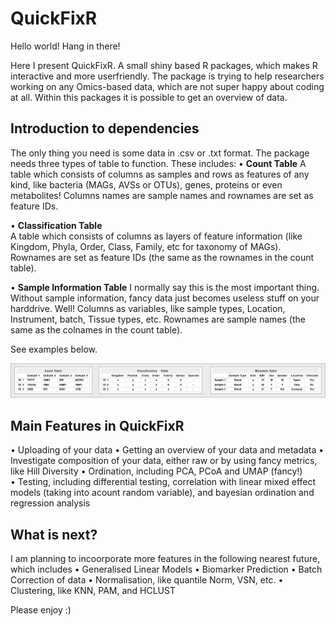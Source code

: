 # QuickFixR
Hello world! Hang in there! 

Here I present QuickFixR. A small shiny based R packages, which makes R interactive and more userfriendly. The package is trying to help researchers working on any Omics-based data, which are not super happy about coding at all. Within this packages it is possible to get an overview of data.

## Introduction to dependencies

The only thing you need is some data in .csv or .txt format. The package needs three types of table to function. 
These includes:
• **Count Table**
    A table which consists of columns as samples and rows as features of any kind, like bacteria (MAGs, AVSs or OTUs), genes, proteins or even metabolites!
    Columns names are sample names and rownames are set as feature IDs.

• **Classification Table**   
  A table which consists of columns as layers of feature information (like Kingdom, Phyla, Order, Class, Family, etc for taxonomy of MAGs). Rownames are set as       feature IDs (the same as the rownames in the count table). 

• **Sample Information Table**
  I normally say this is the most important thing. Without sample information, fancy data just becomes useless stuff on your harddrive. Well! Columns as variables,   like sample types, Location, Instrument, batch, Tissue types, etc. 
  Rownames are sample names (the same as the colnames in the count table).

See examples below. 

![alt text](https://github.com/JacobAgerbo/QuickFixR/blob/main/inst/shiny/www/data_example.png)

## Main Features in QuickFixR
• Uploading of your data
• Getting an overview of your data and metadata
• Investigate composition of your data, either raw or by using fancy metrics, like Hill Diversity
• Ordination, including PCA, PCoA and UMAP (fancy!)
• Testing, including differential testing, correlation with linear mixed effect models (taking into acount random variable), and bayesian ordination and regression   analysis

## What is next?

I am planning to incoorporate more features in the following nearest future, which includes
• Generalised Linear Models
• Biomarker Prediction
• Batch Correction of data
• Normalisation, like quantile Norm, VSN, etc.
• Clustering, like KNN, PAM, and HCLUST

Please enjoy :) 
